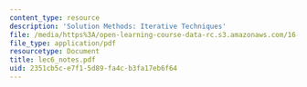 ```yaml
---
content_type: resource
description: 'Solution Methods: Iterative Techniques'
file: /media/https%3A/open-learning-course-data-rc.s3.amazonaws.com/16-920j-numerical-methods-for-partial-differential-equations-sma-5212-spring-2003/2351cb5ce7f15d89fa4cb3fa17eb6f64_lec6_notes.pdf
file_type: application/pdf
resourcetype: Document
title: lec6_notes.pdf
uid: 2351cb5c-e7f1-5d89-fa4c-b3fa17eb6f64
---
```

